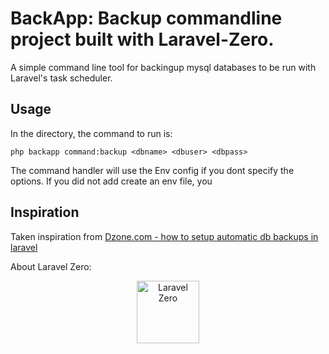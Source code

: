 # BackApp: Backup commandline project built with Laravel-Zero.

A simple command line tool for backingup mysql databases to be run with Laravel's task scheduler.

## Usage

In the directory, the command to run is:

```
php backapp command:backup <dbname> <dbuser> <dbpass>
```

The command handler will use the Env config if you dont specify the options. If you did not add create an env file, you 

## Inspiration

Taken inspiration from [Dzone.com - how to setup automatic db backups in laravel](https://dzone.com/articles/how-to-setup-automatic-db-backup-in-laravel)


About Laravel Zero:

<p align="center">
    <a href="https://laravel-zero.com/"><img title="Laravel Zero" height="100" src="https://raw.githubusercontent.com/laravel-zero/docs/master/images/logo/laravel-zero-readme.png" /></a>
</p>

